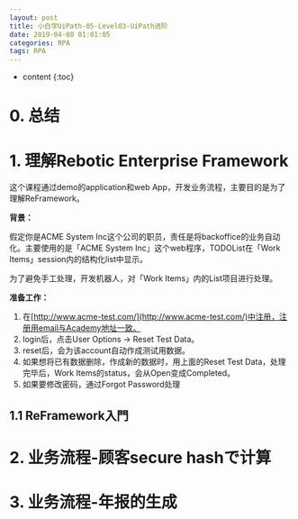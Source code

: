 ```yaml
---
layout: post
title: 小白学UiPath-05-Level03-UiPath进阶
date: 2019-04-08 01:01:05
categories: RPA
tags: RPA
---
```

* content
{:toc}

# 0. 总结

# 1. 理解Rebotic Enterprise Framework

这个课程通过demo的application和web App，开发业务流程，主要目的是为了理解ReFramework。

**背景：**

假定你是ACME System Inc这个公司的职员，责任是将backoffice的业务自动化。主要使用的是「ACME System Inc」这个web程序，TODOList在「Work Items」session内的结构化list中显示。

为了避免手工处理，开发机器人，对「Work Items」内的List项目进行处理。

**准备工作：**

1. 在[http://www.acme-test.com/](http://www.acme-test.com/)中注册，注册用email与Academy地址一致。
2. login后，点击User Options -> Reset Test Data。
3. reset后，会为该account自动作成测试用数据。
4. 如果想将已有数据删除，作成新的数据时，用上面的Reset Test Data，处理完毕后，Work Items的status，会从Open变成Completed。
5. 如果要修改密码，通过Forgot Password处理

## 1.1 ReFramework入門

# 2. 业务流程-顾客secure hashで计算

# 3. 业务流程-年报的生成
